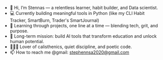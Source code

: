 - 👋 Hi, I’m Stennas — a relentless learner, habit builder, and Data scientist.
- 💻 Currently building meaningful tools in Python (like my CLI Habit Tracker, SmartBurn, Trader's SmartJournal)
- 🧠 Learning through projects, one line at a time — blending tech, grit, and purpose.
- 🎯 Long-term mission: build AI tools that transform education and unlock human potential.
- 🏋🏽‍♂️ Lover of calisthenics, quiet discipline, and poetic code.
- 📫 How to reach me @gmail: stephennsa2020@gmail.com

<!---
Stennas is a ✨ special ✨ repository because its `README.md` (this file) appears on your GitHub profile.
You can click the Preview link to take a look at your changes.
--->

